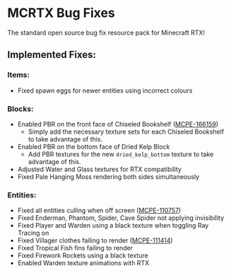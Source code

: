 # MCRTX Bug Fixes
 The standard open source bug fix resource pack for Minecraft RTX!

## Implemented Fixes:
### Items:
 - Fixed spawn eggs for newer entities using incorrect colours
### Blocks:
 - Enabled PBR on the front face of Chiseled Bookshelf ([MCPE-166159](https://bugs.mojang.com/browse/MCPE-166159))
   - Simply add the necessary texture sets for each Chiseled Bookshelf to take advantage of this.
 - Enabled PBR on the bottom face of Dried Kelp Block 
   - Add PBR textures for the new `dried_kelp_bottom` texture to take advantage of this.
 - Adjusted Water and Glass textures for RTX compatibility
 - Fixed Pale Hanging Moss rendering both sides simultaneously
### Entities:
 - Fixed all entities culling when off screen ([MCPE-110757](https://bugs.mojang.com/browse/MCPE-110757))
 - Fixed Enderman, Phantom, Spider, Cave Spider not applying invisibility
 - Fixed Player and Warden using a black texture when toggling Ray Tracing on
 - Fixed Villager clothes failing to render ([MCPE-111414](https://bugs.mojang.com/browse/MCPE-111414))
 - Fixed Tropical Fish fins failing to render
 - Fixed Firework Rockets using a black texture
 - Enabled Warden texture animations with RTX
